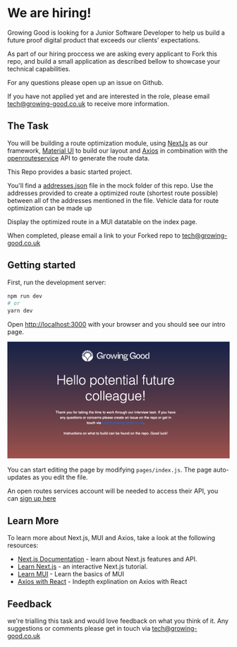 # We are hiring! #
Growing Good is looking for a Junior Software Developer to help us build a future proof digital product that exceeds our clients' expectations.

As part of our hiring proccess we are asking every applicant to Fork this repo, and build a small application as described bellow to showcase your technical capabilities.

For any questions please open up an issue on Github.

If you have not applied yet and are interested in the role, please email tech@growing-good.co.uk to receive more information.

## The Task
You will be building a route optimization module, using [NextJs](https://nextjs.org/) as our framework, [Material UI](https://mui.com/) to build our layout and [Axios](https://axios-http.com/) in combination with the [openrouteservice](https://openrouteservice.org/) API to generate the route data.

This Repo provides a basic started project.

You'll find a [addresses.json](https://github.com/Growing-Good/we-are-hiring/blob/main/mock/addresses.json) file in the mock folder of this repo. Use the addresses provided to create a optimized route (shortest route possible) between all of the addresses mentioned in the file. Vehicle data for route optimization can be made up

Display the optimized route in a MUI datatable on the index page.

When completed, please email a link to your Forked repo to tech@growing-good.co.uk

## Getting started

First, run the development server:

```bash
npm run dev
# or
yarn dev
```
Open [http://localhost:3000](http://localhost:3000) with your browser and you should see our intro page.

![alt text](https://github.com/Growing-Good/we-are-hiring/blob/main/preview.png?raw=true)

You can start editing the page by modifying `pages/index.js`. The page auto-updates as you edit the file.

An open routes services account will be needed to access their API, you can [sign up here](https://openrouteservice.org/dev/#/signup)

## Learn More

To learn more about Next.js, MUI and Axios, take a look at the following resources:

- [Next.js Documentation](https://nextjs.org/docs) - learn about Next.js features and API.
- [Learn Next.js](https://nextjs.org/learn) - an interactive Next.js tutorial.
- [Learn MUI](https://mui.com/material-ui/getting-started/learn/) - Learn the basics of MUI
- [Axios with React](https://www.freecodecamp.org/news/how-to-use-axios-with-react/) - Indepth explination on Axios with React

## Feedback
we're trialling this task and would love feedback on what you think of it. Any suggestions or comments please get in touch via tech@growing-good.co.uk

